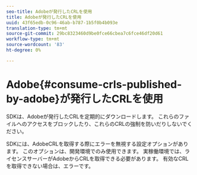 ```yaml
---
seo-title: Adobeが発行したCRLを使用
title: Adobeが発行したCRLを使用
uuid: 43f65edb-0c96-46ab-b787-1b5f0b4b093e
translation-type: tm+mt
source-git-commit: 29bc8323460d9be0fce66cbea7c6fce46df20d61
workflow-type: tm+mt
source-wordcount: '83'
ht-degree: 0%

---
```



# Adobe{#consume-crls-published-by-adobe}が発行したCRLを使用

SDKは、Adobeが発行したCRLを定期的にダウンロードします。 これらのファイルへのアクセスをブロックしたり、これらのCRLの強制を防いだりしないでください。

SDKには、AdobeCRLを取得する際にエラーを無視する設定オプションがあります。 このオプションは、開発環境でのみ使用できます。 実稼働環境では、ライセンスサーバーがAdobeからCRLを取得できる必要があります。 有効なCRLを取得できない場合は、エラーです。
